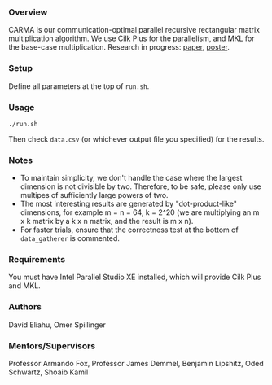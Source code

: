 ### Overview
CARMA is our communication-optimal parallel recursive rectangular matrix multiplication algorithm. We use Cilk Plus for the parallelism, and MKL for the base-case multiplication. Research in progress: [paper](http://www.eecs.berkeley.edu/Pubs/TechRpts/2012/EECS-2012-205.pdf), [poster](http://www.cs.berkeley.edu/~odedsc/papers/CARMA%20Poster-SC12).

### Setup
Define all parameters at the top of `run.sh`.

### Usage
```
./run.sh
```

Then check ```data.csv``` (or whichever output file you specified) for the results.

### Notes
*  To maintain simplicity, we don't handle the case where the largest dimension is not divisible by two. Therefore, to be safe, please only use multipes of sufficiently large powers of two.
*  The most interesting results are generated by "dot-product-like" dimensions, for example m = n = 64, k = 2^20 (we are multiplying an m x k matrix by a k x n matrix, and the result is m x n).
*  For faster trials, ensure that the correctness test at the bottom of `data_gatherer` is commented.

### Requirements
You must have Intel Parallel Studio XE installed, which will provide Cilk Plus and MKL.

### Authors
David Eliahu, Omer Spillinger

### Mentors/Supervisors
Professor Armando Fox, Professor James Demmel, Benjamin Lipshitz, Oded Schwartz, Shoaib Kamil
